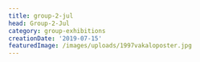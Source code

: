 ```yaml
---
title: group-2-jul
head: Group-2-Jul
category: group-exhibitions
creationDate: '2019-07-15'
featuredImage: /images/uploads/1997vakaloposter.jpg
---
```


